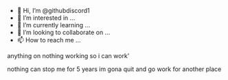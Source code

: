 - 👋 Hi, I’m @githubdiscord1
- 👀 I’m interested in ...
- 🌱 I’m currently learning ...
- 💞️ I’m looking to collaborate on ...
- 📫 How to reach me ...

<!---
githubdiscord1/githubdiscord1 is a ✨ special ✨ repository because its `README.md` (this file) appears on your GitHub profile.
You can click the Preview link to take a look at your changes.
--->anything on nothing working so i can work'
nothing can stop me
for 5 years im gona quit and go work for another place

